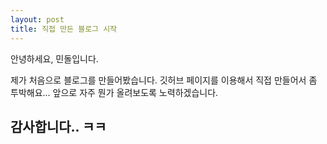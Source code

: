 ```yaml
---
layout: post
title: 직접 만든 블로그 시작
---
```

안녕하세요, 민돌입니다.

제가 처음으로 블로그를 만들어봤습니다.
깃허브 페이지를 이용해서 직접 만들어서 좀 투박해요...
앞으로 자주 뭔가 올려보도록 노력하겠습니다.

감사합니다.. ㅋㅋ
---
